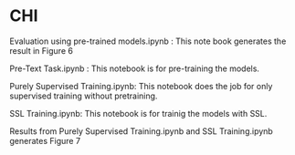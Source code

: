 # CHI

Evaluation using pre-trained models.ipynb : This note book generates the result in Figure 6

Pre-Text Task.ipynb : This notebook is for pre-training the models.

Purely Supervised Training.ipynb: This notebook does the job for only supervised training without pretraining.

SSL Training.ipynb: This notebook is for trainig the models with SSL.

Results from Purely Supervised Training.ipynb and SSL Training.ipynb generates Figure 7
